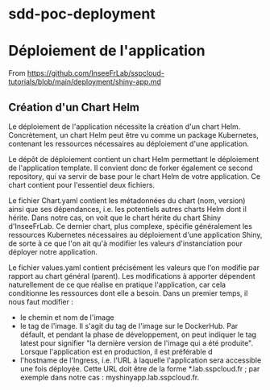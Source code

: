 # sdd-poc-deployment

# Déploiement de l'application
From https://github.com/InseeFrLab/sspcloud-tutorials/blob/main/deployment/shiny-app.md

## Création d'un Chart Helm
Le déploiement de l'application nécessite la création d'un chart Helm. Concrètement, un chart Helm peut être vu comme un package Kubernetes, contenant les ressources nécessaires au déploiement d'une application.

Le dépôt de déploiement contient un chart Helm permettant le déploiement de l'application template. Il convient donc de forker également ce second repository, qui va servir de base pour le chart Helm de votre application. Ce chart contient pour l'essentiel deux fichiers.

Le fichier Chart.yaml contient les métadonnées du chart (nom, version) ainsi que ses dépendances, i.e. les potentiels autres charts Helm dont il hérite. Dans notre cas, on voit que le chart hérite du chart Shiny d'InseeFrLab. Ce dernier chart, plus complexe, spécifie généralement les ressources Kubernetes nécessaires au déploiement d'une application Shiny, de sorte à ce que l'on ait qu'à modifier les valeurs d'instanciation pour déployer notre application.

Le fichier values.yaml contient précisément les valeurs que l'on modifie par rapport au chart général (parent). Les modifications à apporter dépendent naturellement de ce que réalise en pratique l'application, car cela conditionne les ressources dont elle a besoin. Dans un premier temps, il nous faut modifier :
- le chemin et nom de l'image
- le tag de l'image. Il s'agit du tag de l'image sur le DockerHub. Par défault, et pendant la phase de développement, on peut indiquer le tag latest pour signifier "la dernière version de l'image qui a été produite". Lorsque l'application est en production, il est préférable d
- l'hostname de l'Ingress, i.e. l'URL à laquelle l'application sera accessible une fois déployée. Cette URL doit être de la forme *.lab.sspcloud.fr ; par exemple dans notre cas : myshinyapp.lab.sspcloud.fr.
